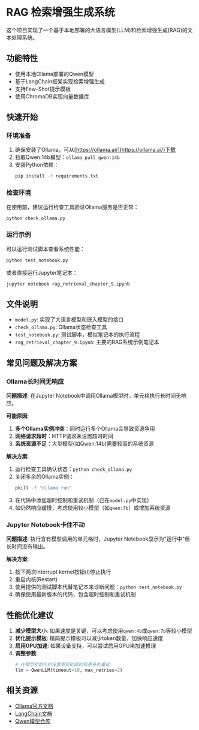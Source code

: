 # RAG 检索增强生成系统

这个项目实现了一个基于本地部署的大语言模型(LLM)和检索增强生成(RAG)的文本处理系统。

## 功能特性

- 使用本地Ollama部署的Qwen模型
- 基于LangChain框架实现检索增强生成
- 支持Few-Shot提示模板
- 使用ChromaDB实现向量数据库

## 快速开始

### 环境准备

1. 确保安装了Ollama，可从[https://ollama.ai/](https://ollama.ai/)下载
2. 拉取Qwen:14b模型：`ollama pull qwen:14b`
3. 安装Python依赖：
   ```bash
   pip install -r requirements.txt
   ```

### 检查环境

在使用前，建议运行检查工具验证Ollama服务是否正常：

```bash
python check_ollama.py
```

### 运行示例

可以运行测试脚本查看系统性能：

```bash
python test_notebook.py
```

或者直接运行Jupyter笔记本：

```bash
jupyter notebook rag_retrieval_chapter_9.ipynb
```

## 文件说明

- `model.py`: 实现了大语言模型和嵌入模型的接口
- `check_ollama.py`: Ollama状态检查工具
- `test_notebook.py`: 测试脚本，模拟笔记本的执行流程
- `rag_retrieval_chapter_9.ipynb`: 主要的RAG系统示例笔记本

## 常见问题及解决方案

### Ollama长时间无响应

**问题描述**: 在Jupyter Notebook中调用Ollama模型时，单元格执行长时间无响应。

**可能原因**:

1. **多个Ollama实例冲突**：同时运行多个Ollama会导致资源争用
2. **网络请求超时**：HTTP请求未设置超时时间
3. **系统资源不足**：大型模型(如Qwen:14b)需要较高的系统资源

**解决方案**:

1. 运行检查工具确认状态：`python check_ollama.py`
2. 关闭多余的Ollama实例：
   ```bash
   pkill -f "ollama run"
   ```
3. 在代码中添加超时控制和重试机制（已在`model.py`中实现）
4. 如仍然响应缓慢，考虑使用较小模型（如`qwen:7b`）或增加系统资源

### Jupyter Notebook卡住不动

**问题描述**: 执行含有模型调用的单元格时，Jupyter Notebook显示为"运行中"但长时间没有输出。

**解决方案**:

1. 按下两次Interrupt kernel按钮(I)停止执行
2. 重启内核(Restart)
3. 使用提供的测试脚本代替笔记本来诊断问题：`python test_notebook.py`
4. 确保使用最新版本的代码，包含超时控制和重试机制

## 性能优化建议

1. **减少模型大小**: 如果速度是关键，可以考虑使用`qwen:4b`或`qwen:7b`等较小模型
2. **优化提示模板**: 精简提示模板可以减少token数量，加快响应速度
3. **启用GPU加速**: 如果设备支持，可以尝试启用GPU来加速推理
4. **调整参数**:
   ```python
   # 在模型初始化时设置更短的超时和更多的重试
   llm = QwenLLM(timeout=10, max_retries=2)
   ```

## 相关资源

- [Ollama官方文档](https://github.com/ollama/ollama)
- [LangChain文档](https://python.langchain.com/docs)
- [Qwen模型仓库](https://github.com/QwenLM/Qwen) 